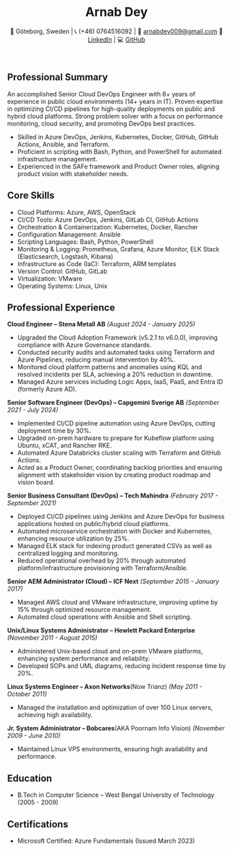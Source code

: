 <div align="center">
  <h1><b>Arnab Dey</b></h1>
  <p>
    📍 Göteborg, Sweden | 📞 (+46) 0764516092 |  
    📧 <a href="mailto:arnabdey009@gmail.com">arnabdey009@gmail.com</a>  
    🔗 <a href="https://www.linkedin.com/in/arnabdey73/">LinkedIn</a> |  
    💻 <a href="https://github.com/arnabdey73/">GitHub</a>
  </p>
  <br>
</div>


<!--
# Arnab Dey

Location: Göteborg, Sweden\
Phone: (+46) 0764516092\
Mail: [arnabdey009@gmail.com](mailto:arnabdey009@gmail.com)\
LinkedIn: [LinkedIn Profile](https://www.linkedin.com/in/arnabdey73/)\
GitHub: [GitHub Profile](https://github.com/arnabdey73)
-->

## Professional Summary

An accomplished Senior Cloud DevOps Engineer with 8+ years of experience in public cloud environments (14+ years in IT). Proven expertise in optimizing CI/CD pipelines for high-quality deployments on public and hybrid cloud platforms. Strong problem solver with a focus on performance monitoring, cloud security, and promoting DevOps best practices.

- Skilled in Azure DevOps, Jenkins, Kubernetes, Docker, GitHub, GitHub Actions, Ansible, and Terraform.
- Proficient in scripting with Bash, Python, and PowerShell for automated infrastructure management.
- Experienced in the SAFe framework and Product Owner roles, aligning product vision with stakeholder needs.

## Core Skills

- Cloud Platforms: Azure, AWS, OpenStack
- CI/CD Tools: Azure DevOps, Jenkins, GitLab CI, GitHub Actions
- Orchestration & Containerization: Kubernetes, Docker, Rancher
- Configuration Management: Ansible
- Scripting Languages: Bash, Python, PowerShell
- Monitoring & Logging: Prometheus, Grafana, Azure Monitor, ELK Stack (Elasticsearch, Logstash, Kibana)
- Infrastructure as Code (IaC): Terraform, ARM templates
- Version Control: GitHub, GitLab
- Virtualization: VMware
- Operating Systems: Linux, Unix

## Professional Experience

**Cloud Engineer – Stena Metall AB** *(August 2024 - January 2025)*

- Upgraded the Cloud Adoption Framework (v5.2.1 to v6.0.0), improving compliance with Azure Governance standards.
- Conducted security audits and automated tasks using Terraform and Azure Pipelines, reducing manual intervention by 40%.
- Monitored cloud platform patterns and anomalies using KQL and resolved incidents per SLA, achieving a 20% reduction in downtime.
- Managed Azure services including Logic Apps, IaaS, PaaS, and Entra ID (formerly Azure AD).

**Senior Software Engineer (DevOps) – Capgemini Sverige AB** *(September 2021 - July 2024)*

- Implemented CI/CD pipeline automation using Azure DevOps, cutting deployment time by 30%.
- Upgraded on-prem hardware to prepare for Kubeflow platform using Ubuntu, xCAT, and Rancher RKE.
- Automated Azure Databricks cluster scaling with Terraform and GitHub Actions.
- Acted as a Product Owner, coordinating backlog priorities and ensuring alignment with stakeholder vision by creating product roadmap and vision board.

**Senior Business Consultant (DevOps) – Tech Mahindra** *(February 2017 - September 2021)*

- Deployed CI/CD pipelines using Jenkins and Azure DevOps for business applications hosted on public/hybrid cloud platforms.
- Automated microservice orchestration with Docker and Kubernetes, enhancing resource utilization by 25%.
- Managed ELK stack for indexing product generated CSVs as well as centralized logging and monitoring.
- Reduced operational overhead by 20% through automated platform/infrastructure provisioning with Terraform/Ansible.

**Senior AEM Administrator (Cloud) – ICF Next** *(September 2015 - January 2017)*

- Managed AWS cloud and VMware infrastructure, improving uptime by 15% through optimized resource management.
- Automated cloud operations with Ansible and Shell scripting.

**Unix/Linux Systems Administrator – Hewlett Packard Enterprise** *(November 2011 - August 2015)*

- Administered Unix-based cloud and on-prem VMware platforms, enhancing system performance and reliability.
- Developed SOPs and UML diagrams, reducing incident response time by 20%.

**Linux Systems Engineer – Axon Networks**(Now Trianz) *(May 2011 - October 2011)*

- Managed the installation and optimization of over 100 Linux servers, achieving high availability.

**Jr. System Administrator – Bobcares**(AKA Poornam Info Vision) *(November 2009 - June 2010)*

- Maintained Linux VPS environments, ensuring high availability and performance.

## Education

- B.Tech in Computer Science – West Bengal University of Technology (2005 - 2009)

## Certifications

- Microsoft Certified: Azure Fundamentals (Issued March 2023)
